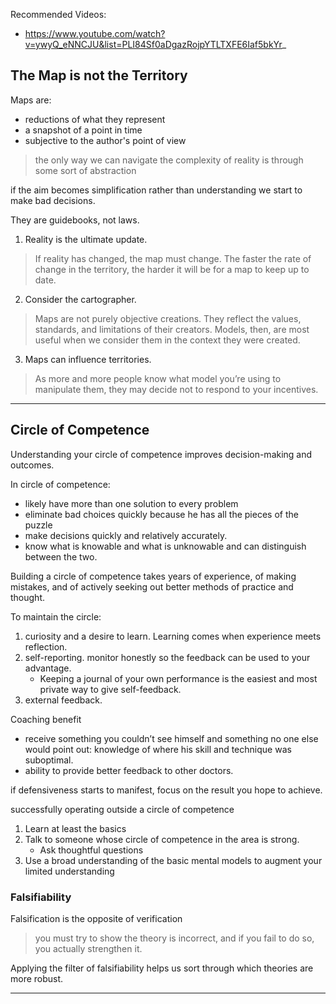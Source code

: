 Recommended Videos:
- https://www.youtube.com/watch?v=ywyQ_eNNCJU&list=PLI84Sf0aDgazRojpYTLTXFE6Iaf5bkYr_

## The Map is not the Territory

Maps are:
- reductions of what they represent
- a snapshot of a point in time
- subjective to the author's point of view

> the only way we can navigate the complexity of reality is through some sort of abstraction

if the aim becomes simplification rather than understanding we start to make bad decisions.

They are guidebooks, not laws.

1. Reality is the ultimate update.
> If reality has changed, the map must change.
> The faster the rate of change in the territory, the harder it will be for a map to keep up to date.
2. Consider the cartographer.
> Maps are not purely objective creations. They reflect the values, standards, and limitations of their creators.
> Models, then, are most useful when we consider them in the context they were created.
3. Maps can influence territories.
> As more and more people know what model you’re using to manipulate them, they may decide not to respond to your incentives.

----

## Circle of Competence

Understanding your circle of competence improves decision-making and outcomes.

In circle of competence:
* likely have more than one solution to every problem
* eliminate bad choices quickly because he has all the pieces of the puzzle
* make decisions quickly and relatively accurately.
* know what is knowable and what is unknowable and can distinguish between the two.

Building a circle of competence takes years of experience, of making mistakes, and of actively seeking out better methods of practice and thought.

To maintain the circle:
1. curiosity and a desire to learn. Learning comes when experience meets reflection.
2. self-reporting. monitor honestly so the feedback can be used to your advantage. 
   * Keeping a journal of your own performance is the easiest and most private way to give self-feedback. 
3. external feedback. 

Coaching benefit
- receive something you couldn’t see himself and something no one else would point out: knowledge of where his skill and technique was suboptimal.
- ability to provide better feedback to other doctors.

if defensiveness starts to manifest, focus on the result you hope to achieve.

successfully operating outside a circle of competence
1. Learn at least the basics
2. Talk to someone whose circle of competence in the area is strong.
   * Ask thoughtful questions
3. Use a broad understanding of the basic mental models to augment your limited understanding

### Falsifiability

Falsification is the opposite of verification
> you must try to show the theory is incorrect, and if you fail to do so, you actually strengthen it.

Applying the filter of falsifiability helps us sort through which theories are more robust.

----